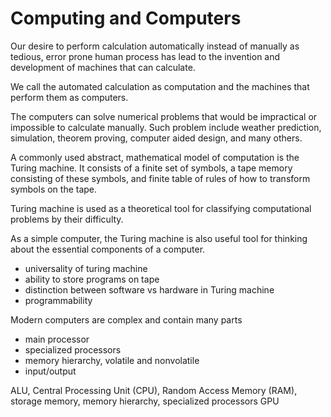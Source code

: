 # Computing and Computers
Our desire to perform calculation automatically instead of manually as tedious, error prone human process has lead to the invention and development of machines that can calculate.

We call the automated calculation as computation and the machines that perform them as computers.

The computers can solve numerical problems that would be impractical or impossible to calculate manually. Such problem include weather prediction, simulation, theorem proving, computer aided design, and many others.

A commonly used abstract, mathematical model of computation is the Turing machine. It consists of a finite set of symbols, a tape memory consisting of these symbols, and finite table of rules of how to transform symbols on the tape. 

Turing machine is used as a theoretical tool for classifying computational problems by their difficulty.

As a simple computer, the Turing machine is also useful tool for thinking about the essential components of a computer.

- universality of turing machine
- ability to store programs on tape
- distinction between software vs hardware in Turing machine
- programmability

Modern computers are complex and contain many parts

- main processor
- specialized processors
- memory hierarchy, volatile and nonvolatile
- input/output

ALU, Central Processing Unit (CPU), Random Access Memory (RAM), storage memory, memory hierarchy, specialized processors GPU
